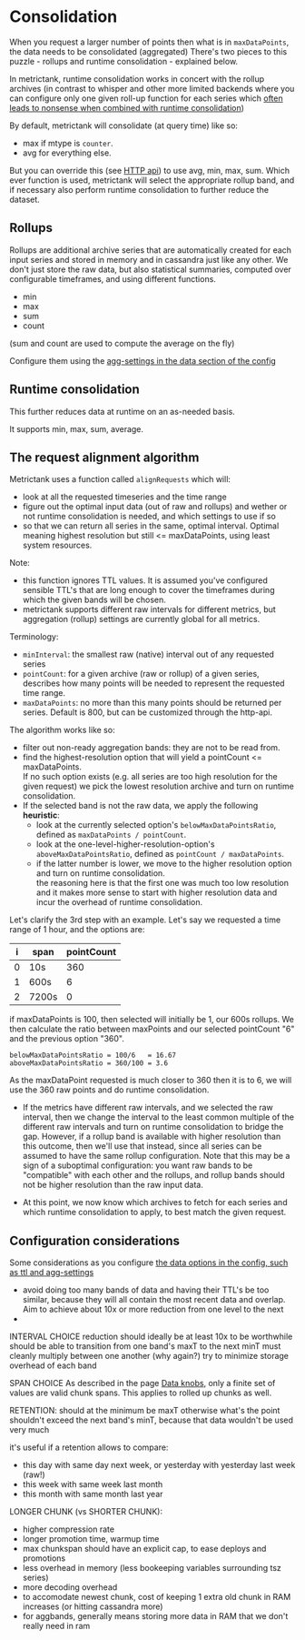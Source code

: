 # Consolidation

When you request a larger number of points then what is in `maxDataPoints`, the data needs to be consolidated (aggregated)
There's two pieces to this puzzle - rollups and runtime consolidation - explained below.

In metrictank, runtime consolidation works in concert with the rollup archives (in contrast to whisper and other more limited backends where you can configure only one given roll-up function for each series which [often leads to nonsense when combined with runtime consolidation](https://blog.raintank.io/25-graphite-grafana-and-statsd-gotchas/#runtime.consolidation))

By default, metrictank will consolidate (at query time) like so:

* max if mtype is `counter`.
* avg for everything else.

But you can override this
(see [HTTP api](https://github.com/raintank/metrictank/blob/master/docs/http-api.md)) to use avg, min, max, sum.
Which ever function is used, metrictank will select the appropriate rollup band, and if necessary also perform runtime consolidation to further reduce the dataset.


## Rollups
Rollups are additional archive series that are automatically created for each input series and stored in memory and in cassandra just like any other.
We don't just store the raw data, but also statistical summaries, computed over configurable timeframes, and using different functions.

* min
* max
* sum
* count

(sum and count are used to compute the average on the fly)

Configure them using the [agg-settings in the data section of the config](https://github.com/raintank/metrictank/blob/master/docs/config.md#data)


## Runtime consolidation

This further reduces data at runtime on an as-needed basis.

It supports min, max, sum, average.


## The request alignment algorithm

Metrictank uses a function called `alignRequests` which will:

* look at all the requested timeseries and the time range
* figure out the optimal input data (out of raw and rollups) and wether or not runtime consolidation is needed, and which settings to use if so
* so that we can return all series in the same, optimal interval. Optimal meaning highest resolution but still <= maxDataPoints, using least system resources.

Note:
* this function ignores TTL values.  It is assumed you've configured sensible TTL's that are long enough to cover the timeframes during which the given bands will be chosen.
* metrictank supports different raw intervals for different metrics, but aggregation (rollup) settings are currently global for all metrics.

Terminology:

* `minInterval`: the smallest raw (native) interval out of any requested series
* `pointCount`: for a given archive (raw or rollup) of a given series, describes how many points will be needed to represent the requested time range.
* `maxDataPoints`: no more than this many points should be returned per series.  Default is 800, but can be customized through the http-api.

The algorithm works like so:

* filter out non-ready aggregation bands: they are not to be read from.
* find the highest-resolution option that will yield a pointCount <= maxDataPoints.  
  If no such option exists (e.g. all series are too high resolution for the given request) we pick the lowest resolution archive and turn on runtime consolidation.
* If the selected band is not the raw data, we apply the following **heuristic**: 
  - look at the currently selected option's `belowMaxDataPointsRatio`, defined as `maxDataPoints / pointCount`.
  - look at the one-level-higher-resolution-option's `aboveMaxDataPointsRatio`, defined as `pointCount / maxDataPoints`.
  - if the latter number is lower, we move to the higher resolution option and turn on runtime consolidation.  
  the reasoning here is that the first one was much too low resolution and it makes more sense to start with higher resolution data and incur the overhead of runtime consolidation.

Let's clarify the 3rd step with an example.
Let's say we requested a time range of 1 hour, and the options are:

| i   | span  | pointCount |
| --- | ----- | ---------- |
| 0   | 10s   | 360        |
| 1   | 600s  | 6          |
| 2   | 7200s | 0          |

if maxDataPoints is 100, then selected will initially be 1, our 600s rollups.
We then calculate the ratio between maxPoints and our
selected pointCount "6" and the previous option "360".

```
belowMaxDataPointsRatio = 100/6   = 16.67
aboveMaxDataPointsRatio = 360/100 = 3.6
```

As the maxDataPoint requested is much closer to 360 then it is to 6,
we will use the 360 raw points and do runtime consolidation.

* If the metrics have different raw intervals, and we selected the raw interval, then we change the interval to the least common multiple of the different raw intervals and turn on runtime consolidation to bridge the gap.
However, if a rollup band is available with higher resolution than this outcome, then we'll use that instead, since all series can be assumed to have the same rollup configuration.  Note that this may be a sign of a suboptimal configuration: you want raw bands to be "compatible" with each other and the rollups, and rollup bands should not be higher resolution than the raw input data.

* At this point, we now know which archives to fetch for each series and which runtime consolidation to apply, to best match the given request.

## Configuration considerations


Some considerations as you configure [the data options in the config, such as ttl and agg-settings](https://github.com/raintank/metrictank/blob/master/docs/config.md#data)

* avoid doing too many bands of data and having their TTL's be too similar, because they will all contain the most recent data and overlap.  
  Aim to achieve about 10x or more reduction from one level to the next
*


INTERVAL CHOICE
reduction should ideally be at least 10x to be worthwhile
should be able to transition from one band's maxT to the next minT
must cleanly multiply between one another (why again?)
try to minimize storage overhead of each band

SPAN CHOICE
As described in the page [Data knobs](https://github.com/raintank/metrictank/blob/master/docs/data-knobs.md#valid-chunk-spans), only a finite set of values are valid chunk spans. This applies to rolled up chunks as well.

RETENTION:
should at the minimum be maxT otherwise what's the point
shouldn't exceed the next band's minT, because that data wouldn't be used very much

it's useful if a retention allows to compare:
* this day with same day next week, or yesterday with yesterday last week (raw!)
* this week with same week last month
* this month with same month last year


LONGER CHUNK (vs SHORTER CHUNK):
* higher compression rate
* longer promotion time, warmup time
* max chunkspan should have an explicit cap, to ease deploys and promotions
* less overhead in memory (less bookeeping variables surrounding tsz series)
* more decoding overhead
* to accomodate newest chunk, cost of keeping 1 extra old chunk in RAM increases (or hitting cassandra more)
* for aggbands, generally means storing more data in RAM that we don't really need in ram
